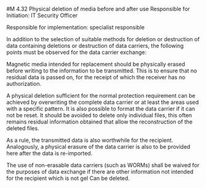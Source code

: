 #M 4.32 Physical deletion of media before and after use
Responsible for Initiation: IT Security Officer

Responsible for implementation: specialist responsible

In addition to the selection of suitable methods for deletion or destruction of data containing deletions or destruction of data carriers, the following points must be observed for the data carrier exchange:

Magnetic media intended for replacement should be physically erased before writing to the information to be transmitted. This is to ensure that no residual data is passed on, for the receipt of which the receiver has no authorization.

A physical deletion sufficient for the normal protection requirement can be achieved by overwriting the complete data carrier or at least the areas used with a specific pattern. It is also possible to format the data carrier if it can not be reset. It should be avoided to delete only individual files, this often remains residual information obtained that allow the reconstruction of the deleted files.

As a rule, the transmitted data is also worthwhile for the recipient. Analogously, a physical erasure of the data carrier is also to be provided here after the data is re-imported.

The use of non-erasable data carriers (such as WORMs) shall be waived for the purposes of data exchange if there are other information not intended for the recipient which is not gel Can be deleted.



